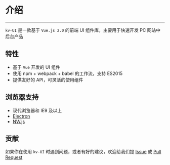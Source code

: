 # 介绍

----

`kv-UI` 是一款基于 `Vue.js 2.0` 的前端 UI 组件库，主要用于快速开发 PC 网站中后台产品

## 特性

- 基于 `Vue` 开发的 UI 组件
- 使用 npm + webpack + babel 的工作流，支持 ES2015
- 提供友好的 API，可灵活的使用组件

## 浏览器支持

- 现代浏览器和 IE9 及以上
- [Electron](http://electron.atom.io/)
- [NW.js](http://nwjs.io)


## 贡献

如果你在使用 `kv-UI` 时遇到问题，或者有好的建议，欢迎给我们提 [Issue](https://github.com/kv-UI/kv-UI/issues) 或 [Pull Request](https://github.com/kv-UI/kv-UI/pulls)
